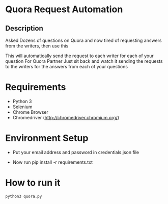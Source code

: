 # Quora Request Automation

## Description

Asked Dozens of questions on Quora and now tired of requesting answers from the writers, then use this

This will automatically send the request to each writer for each of your question
For Quora Partner
Just sit back and watch it sending the requests to the writers for the answers from each of your questions


# Requirements

* Python 3
* Selenium
* Chrome Browser
* Chromedriver (http://chromedriver.chromium.org/)


# Environment Setup

* Put your email address and password in credentials.json file

* Now run pip install -r requirements.txt

# How to run it

    python3 quora.py
